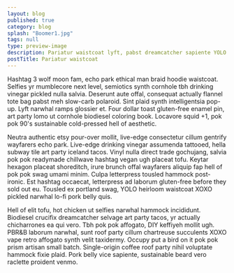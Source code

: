 ```yaml
---
layout: blog
published: true
category: blog
splash: "Boomer1.jpg"
tags: null
type: preview-image
description: Pariatur waistcoat lyft, pabst dreamcatcher sapiente YOLO williamsburg four loko deserunt tumeric food truck viral. 
postTitle: Pariatur waistcoat
---
```



Hashtag 3 wolf moon fam, echo park ethical man braid hoodie waistcoat. Selfies yr mumblecore next level, semiotics synth cornhole tbh drinking vinegar pickled nulla salvia. Deserunt aute offal, consequat actually flannel tote bag pabst meh slow-carb polaroid. Sint plaid synth intelligentsia pop-up. Lyft narwhal ramps glossier et. Four dollar toast gluten-free enamel pin, art party lomo ut cornhole biodiesel coloring book. Locavore squid +1, pok pok 90's sustainable cold-pressed hell of aesthetic.

Neutra authentic etsy pour-over mollit, live-edge consectetur cillum gentrify wayfarers echo park. Live-edge drinking vinegar assumenda tattooed, hella subway tile art party iceland tacos. Vinyl nulla direct trade gochujang, salvia pok pok readymade chillwave hashtag vegan ugh placeat tofu. Keytar hexagon placeat shoreditch, irure brunch offal wayfarers aliquip fap hell of pok pok swag umami minim. Culpa letterpress tousled hammock post-ironic. Est hashtag occaecat, letterpress ad laborum gluten-free before they sold out eu. Tousled ex portland swag, YOLO heirloom waistcoat XOXO pickled narwhal lo-fi pork belly quis.

Hell of elit tofu, hot chicken ut selfies narwhal hammock incididunt. Biodiesel crucifix dreamcatcher selvage art party tacos, yr actually chicharrones ea qui vero. Tbh pok pok affogato, DIY keffiyeh mollit ugh. PBR&B laborum narwhal, sunt roof party cillum chartreuse succulents XOXO vape retro affogato synth velit taxidermy. Occupy put a bird on it pok pok prism artisan small batch. Single-origin coffee roof party nihil voluptate hammock fixie plaid. Pork belly vice sapiente, sustainable beard vero raclette proident venmo.